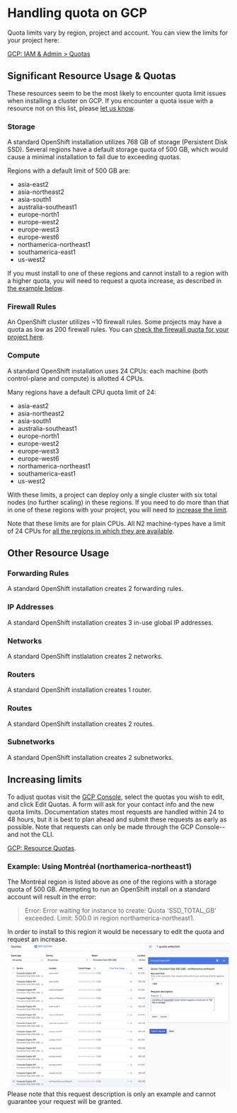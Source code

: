 # Handling quota on GCP
Quota limits vary by region, project and account. You can view the limits for your project here:

[GCP: IAM & Admin > Quotas][gcp-console-quota]

## Significant Resource Usage & Quotas
These resources seem to be the most likely to encounter quota limit issues when installing a cluster on GCP. If you encounter a quota issue with a resource not on this list, please [let us know](https://github.com/openshift/installer/issues/new).

### Storage
A standard OpenShift installation utilizes 768 GB of storage (Persistent Disk SSD). Several regions have a default storage quota of 500 GB, which would cause a minimal installation to fail due to exceeding quotas. 

Regions with a default limit of 500 GB are:
* asia-east2
* asia-northeast2
* asia-south1
* australia-southeast1
* europe-north1
* europe-west2
* europe-west3
* europe-west6
* northamerica-northeast1
* southamerica-east1
* us-west2 

If you must install to one of these regions and cannot install to a region with a higher quota, you will need to request a quota increase, as described in [the example below](#increasing-limits).

### Firewall Rules
An OpenShift cluster utilizes ~10 firewall rules. Some projects may have a quota as low as 200 firewall rules. You can [check the firewall quota for your project here](https://console.cloud.google.com/iam-admin/quotas?service=compute.googleapis.com&metric=Firewall%20rules&_ga=2.10895548.-966099186.1563042928).

### Compute
A standard OpenShift installation uses 24 CPUs: each machine (both control-plane and compute) is allotted 4 CPUs. 

Many regions have a default CPU quota limit of 24:
* asia-east2
* asia-northeast2
* asia-south1
* australia-southeast1
* europe-north1
* europe-west2
* europe-west3
* europe-west6
* northamerica-northeast1
* southamerica-east1
* us-west2

With these limits, a project can deploy only a single cluster with six total nodes (no further scaling) in these regions. If you need to do more than that in one of these regions with your project, you will need to [increase the limit](#increasing-limits).

Note that these limits are for plain CPUs. All N2 machine-types have a limit of 24 CPUs for [all the regions in which they are available](https://cloud.google.com/compute/docs/regions-zones/#available).

## Other Resource Usage
### Forwarding Rules
A standard OpenShift installation creates 2 forwarding rules.

### IP Addresses
A standard OpenShift installation creates 3 in-use global IP addresses.  

### Networks
A standard OpenShift instlalation creates 2 networks.

### Routers
A standard OpenShift installation creates 1 router.

### Routes
A standard OpenShift installation creates 2 routes.

### Subnetworks
A standard OpenShift installation creates 2 subnetworks.

## Increasing limits
To adjust quotas visit the [GCP Console][gcp-console-quota], select the quotas you wish to edit, and click Edit Quotas. A form will ask for your contact info and the new quota limits. Documentation states most requests are handled within 24 to 48 hours, but it is best to plan ahead and submit these requests as early as possible. Note that requests can only be made through the GCP Console--and not the CLI.

[GCP: Resource Quotas][gcp-docs-quota].

[gcp-console-quota]: https://console.cloud.google.com/iam-admin/quotas
[gcp-docs-quota]: https://cloud.google.com/compute/quotas

### Example: Using Montréal (northamerica-northeast1)
The Montréal region is listed above as one of the regions with a storage quota of 500 GB. Attempting to run an OpenShift install on a standard account will result in the error: 

>Error: Error waiting for instance to create: Quota 'SSD_TOTAL_GB' exceeded.  Limit: 500.0 in region northamerica-northeast1. 


In order to install to this region it would be necessary to edit the quota and request an increase. 
![Edit GCP Quota](images/gcp-quota.png)
Please note that this request description is only an example and cannot guarantee your request will be granted.
